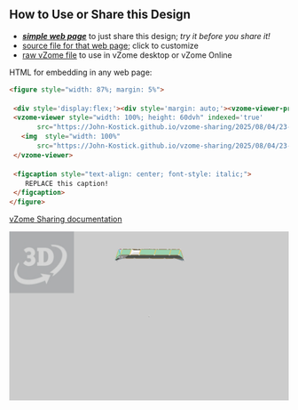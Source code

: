 
## How to Use or Share this Design

 - [***simple web page***](<https://John-Kostick.github.io/vzome-sharing/2025/08/04/23-21-07-10-axis-CM-study/>) to just share this design; *try it before you share it!*
 - [source file for that web page](<https://github.com/John-Kostick/vzome-sharing/edit/main/2025/08/04/23-21-07-10-axis-CM-study/index.md>); click to customize
 - [raw vZome file](<https://raw.githubusercontent.com/John-Kostick/vzome-sharing/main/2025/08/04/23-21-07-10-axis-CM-study/10-axis-CM-study.vZome>) to use in vZome desktop or vZome Online
 
 HTML for embedding in any web page:
 ```html
<figure style="width: 87%; margin: 5%">
  
  <div style='display:flex;'><div style='margin: auto;'><vzome-viewer-previous label='prev step'></vzome-viewer-previous><vzome-viewer-next label='next step'></vzome-viewer-next></div></div>
  <vzome-viewer style="width: 100%; height: 60dvh" indexed='true'
        src="https://John-Kostick.github.io/vzome-sharing/2025/08/04/23-21-07-10-axis-CM-study/10-axis-CM-study.vZome" >
    <img  style="width: 100%"
        src="https://John-Kostick.github.io/vzome-sharing/2025/08/04/23-21-07-10-axis-CM-study/10-axis-CM-study.png" >
  </vzome-viewer>

  <figcaption style="text-align: center; font-style: italic;">
     REPLACE this caption!
  </figcaption>
</figure>

 ```

[vZome Sharing documentation](https://vzome.github.io/vzome/sharing.html#how-it-works)

![Image](<10-axis-CM-study.png>)

